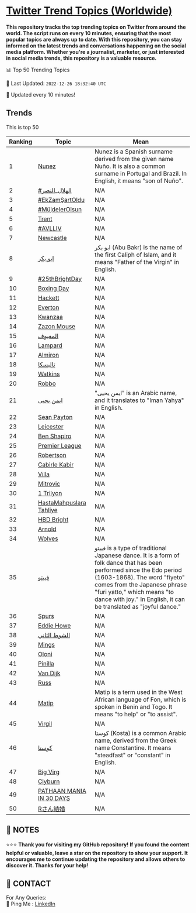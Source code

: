 [Twitter Trend Topics (Worldwide)](https://github.com/ErcinDedeoglu/Twitter-Trend-Topics)
==========

**This repository tracks the top trending topics on Twitter from around the world. 
The script runs on every 10 minutes, ensuring that the most popular topics are always up to date. 
With this repository, you can stay informed on the latest trends and conversations happening on the social media platform. 
Whether you're a journalist, marketer, or just interested in social media trends, this repository is a valuable resource.**


📊 Top 50 Trending Topics

📆 Last Updated: `2022-12-26 18:32:40 UTC`

🔧 Updated every 10 minutes!


## Trends

This is top 50

| Ranking | Topic | Mean |
| ------- | ------------ | ------------ |
| 1 | [Nunez](http://twitter.com/search?q=Nunez) | Nunez is a Spanish surname derived from the given name Nuño. It is also a common surname in Portugal and Brazil. In English, it means "son of Nuño". |
| 2 | [#الهلال_النصر](http://twitter.com/search?q=%23%d8%a7%d9%84%d9%87%d9%84%d8%a7%d9%84_%d8%a7%d9%84%d9%86%d8%b5%d8%b1) | N/A |
| 3 | [#EkZamŞartOldu](http://twitter.com/search?q=%23EkZam%c5%9eartOldu) | N/A |
| 4 | [#MüjdelerOlsun](http://twitter.com/search?q=%23M%c3%bcjdelerOlsun) | N/A |
| 5 | [Trent](http://twitter.com/search?q=Trent) | N/A |
| 6 | [#AVLLIV](http://twitter.com/search?q=%23AVLLIV) | N/A |
| 7 | [Newcastle](http://twitter.com/search?q=Newcastle) | N/A |
| 8 | [ابو بكر](http://twitter.com/search?q=%d8%a7%d8%a8%d9%88+%d8%a8%d9%83%d8%b1) | ابو بكر (Abu Bakr) is the name of the first Caliph of Islam, and it means "Father of the Virgin" in English. |
| 9 | [#25thBrightDay](http://twitter.com/search?q=%2325thBrightDay) | N/A |
| 10 | [Boxing Day](http://twitter.com/search?q=Boxing+Day) | N/A |
| 11 | [Hackett](http://twitter.com/search?q=Hackett) | N/A |
| 12 | [Everton](http://twitter.com/search?q=Everton) | N/A |
| 13 | [Kwanzaa](http://twitter.com/search?q=Kwanzaa) | N/A |
| 14 | [Zazon Mouse](http://twitter.com/search?q=Zazon+Mouse) | N/A |
| 15 | [المعيوف](http://twitter.com/search?q=%d8%a7%d9%84%d9%85%d8%b9%d9%8a%d9%88%d9%81) | N/A |
| 16 | [Lampard](http://twitter.com/search?q=Lampard) | N/A |
| 17 | [Almiron](http://twitter.com/search?q=Almiron) | N/A |
| 18 | [تاليسكا](http://twitter.com/search?q=%d8%aa%d8%a7%d9%84%d9%8a%d8%b3%d9%83%d8%a7) | N/A |
| 19 | [Watkins](http://twitter.com/search?q=Watkins) | N/A |
| 20 | [Robbo](http://twitter.com/search?q=Robbo) | N/A |
| 21 | [ايمن يحيى](http://twitter.com/search?q=%d8%a7%d9%8a%d9%85%d9%86+%d9%8a%d8%ad%d9%8a%d9%89) | "ايمن يحيى" is an Arabic name, and it translates to "Iman Yahya" in English. |
| 22 | [Sean Payton](http://twitter.com/search?q=Sean+Payton) | N/A |
| 23 | [Leicester](http://twitter.com/search?q=Leicester) | N/A |
| 24 | [Ben Shapiro](http://twitter.com/search?q=Ben+Shapiro) | N/A |
| 25 | [Premier League](http://twitter.com/search?q=Premier+League) | N/A |
| 26 | [Robertson](http://twitter.com/search?q=Robertson) | N/A |
| 27 | [Cabirle Kabir](http://twitter.com/search?q=Cabirle+Kabir) | N/A |
| 28 | [Villa](http://twitter.com/search?q=Villa) | N/A |
| 29 | [Mitrovic](http://twitter.com/search?q=Mitrovic) | N/A |
| 30 | [1 Trilyon](http://twitter.com/search?q=1+Trilyon) | N/A |
| 31 | [HastaMahpuslara Tahliye](http://twitter.com/search?q=HastaMahpuslara+Tahliye) | N/A |
| 32 | [HBD Bright](http://twitter.com/search?q=HBD+Bright) | N/A |
| 33 | [Arnold](http://twitter.com/search?q=Arnold) | N/A |
| 34 | [Wolves](http://twitter.com/search?q=Wolves) | N/A |
| 35 | [فييتو](http://twitter.com/search?q=%d9%81%d9%8a%d9%8a%d8%aa%d9%88) | فييتو is a type of traditional Japanese dance. It is a form of folk dance that has been performed since the Edo period (1603-1868). The word "fiyeto" comes from the Japanese phrase "furi yatto," which means "to dance with joy." In English, it can be translated as "joyful dance." |
| 36 | [Spurs](http://twitter.com/search?q=Spurs) | N/A |
| 37 | [Eddie Howe](http://twitter.com/search?q=Eddie+Howe) | N/A |
| 38 | [الشوط الثاني](http://twitter.com/search?q=%d8%a7%d9%84%d8%b4%d9%88%d8%b7+%d8%a7%d9%84%d8%ab%d8%a7%d9%86%d9%8a) | N/A |
| 39 | [Mings](http://twitter.com/search?q=Mings) | N/A |
| 40 | [Oloni](http://twitter.com/search?q=Oloni) | N/A |
| 41 | [Pinilla](http://twitter.com/search?q=Pinilla) | N/A |
| 42 | [Van Dijk](http://twitter.com/search?q=Van+Dijk) | N/A |
| 43 | [Russ](http://twitter.com/search?q=Russ) | N/A |
| 44 | [Matip](http://twitter.com/search?q=Matip) | Matip is a term used in the West African language of Fon, which is spoken in Benin and Togo. It means "to help" or "to assist". |
| 45 | [Virgil](http://twitter.com/search?q=Virgil) | N/A |
| 46 | [كوستا](http://twitter.com/search?q=%d9%83%d9%88%d8%b3%d8%aa%d8%a7) | كوستا (Kosta) is a common Arabic name, derived from the Greek name Constantine. It means "steadfast" or "constant" in English. |
| 47 | [Big Virg](http://twitter.com/search?q=Big+Virg) | N/A |
| 48 | [Clyburn](http://twitter.com/search?q=Clyburn) | N/A |
| 49 | [PATHAAN MANIA IN 30 DAYS](http://twitter.com/search?q=PATHAAN+MANIA+IN+30+DAYS) | N/A |
| 50 | [Rさん結婚](http://twitter.com/search?q=R%e3%81%95%e3%82%93%e7%b5%90%e5%a9%9a) | N/A |




## 📝 NOTES

⭐⭐⭐ **Thank you for visiting my GitHub repository! If you found the content helpful or valuable, leave a star on the repository to show your support. It encourages me to continue updating the repository and allows others to discover it. Thanks for your help!**

## 📨 CONTACT

 For Any Queries:  
            🏓 Ping Me : [LinkedIn](https://www.linkedin.com/in/ercindedeoglu/)